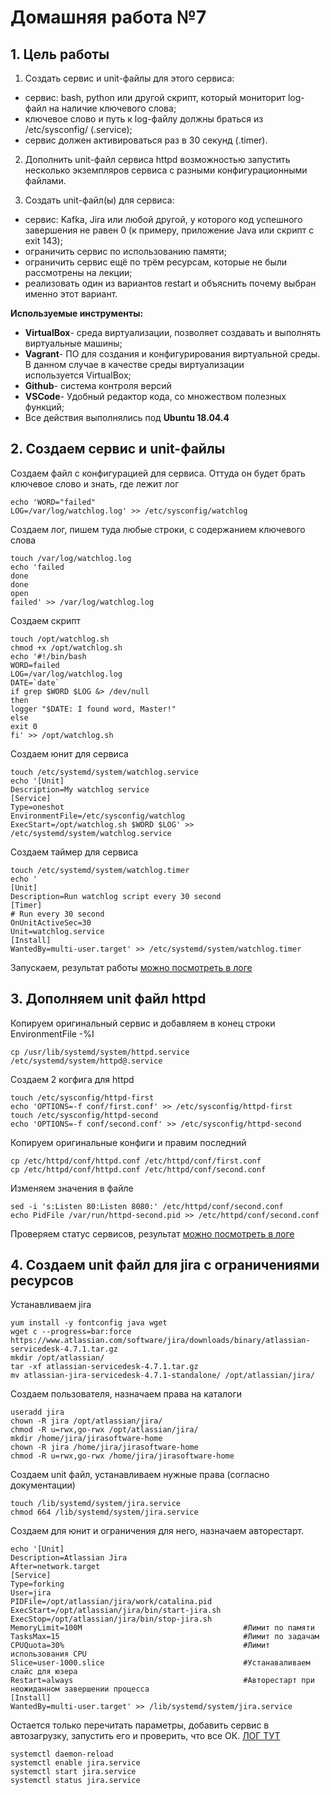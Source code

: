 # **Домашняя работа №7**

## **1. Цель работы**

1. Создать сервис и unit-файлы для этого сервиса:
- сервис: bash, python или другой скрипт, который мониторит log-файл на наличие ключевого слова;
- ключевое слово и путь к log-файлу должны браться из /etc/sysconfig/ (.service);
- сервис должен активироваться раз в 30 секунд (.timer).

2. Дополнить unit-файл сервиса httpd возможностью запустить несколько экземпляров сервиса с разными конфигурационными файлами.

3. Создать unit-файл(ы) для сервиса:
- сервис: Kafka, Jira или любой другой, у которого код успешного завершения не равен 0 (к примеру, приложение Java или скрипт с exit 143);
- ограничить сервис по использованию памяти;
- ограничить сервис ещё по трём ресурсам, которые не были рассмотрены на лекции;
- реализовать один из вариантов restart и объяснить почему выбран именно этот вариант.

**Используемые инструменты:**

- **VirtualBox**- среда виртуализации, позволяет создавать и выполнять виртуальные машины;
- **Vagrant**- ПО для создания и конфигурирования виртуальной среды. В данном случае в качестве среды виртуализации используется VirtualBox;
- **Github**- система контроля версий
- **VSCode**- Удобный редактор кода, со множеством полезных функций;
- Все действия выполнялись под **Ubuntu 18.04.4**

## **2. Создаем сервис и unit-файлы**

Создаем файл с конфигурацией для сервиса. Оттуда он будет брать ключевое слово и знать, где лежит лог

```touch /etc/sysconfig/watchlog
echo 'WORD="failed"
LOG=/var/log/watchlog.log' >> /etc/sysconfig/watchlog
```
Создаем лог, пишем туда любые строки, с содержанием ключевого слова
```
touch /var/log/watchlog.log
echo 'failed
done
done
open
failed' >> /var/log/watchlog.log
```
Создаем скрипт
```
touch /opt/watchlog.sh 
chmod +x /opt/watchlog.sh 
echo '#!/bin/bash
WORD=failed
LOG=/var/log/watchlog.log
DATE=`date`
if grep $WORD $LOG &> /dev/null
then
logger "$DATE: I found word, Master!"
else
exit 0
fi' >> /opt/watchlog.sh 
```
Создаем юнит для сервиса
```
touch /etc/systemd/system/watchlog.service
echo '[Unit]
Description=My watchlog service
[Service]
Type=oneshot
EnvironmentFile=/etc/sysconfig/watchlog
ExecStart=/opt/watchlog.sh $WORD $LOG' >> /etc/systemd/system/watchlog.service
```
Создаем таймер для сервиса
```
touch /etc/systemd/system/watchlog.timer
echo '
[Unit]
Description=Run watchlog script every 30 second
[Timer]
# Run every 30 second
OnUnitActiveSec=30
Unit=watchlog.service
[Install]
WantedBy=multi-user.target' >> /etc/systemd/system/watchlog.timer
```
Запускаем, результат работы [можно посмотреть в логе](https://github.com/kastyle/otus/blob/master/HW7/logs/watchlog.log)

## **3. Дополняем unit файл httpd**

Копируем оригинальный сервис и добавляем в конец строки EnvironmentFile -%I
```
cp /usr/lib/systemd/system/httpd.service /etc/systemd/system/httpd@.service
```
Создаем 2 когфига для httpd
```
touch /etc/sysconfig/httpd-first
echo 'OPTIONS=-f conf/first.conf' >> /etc/sysconfig/httpd-first
touch /etc/sysconfig/httpd-second
echo 'OPTIONS=-f conf/second.conf' >> /etc/sysconfig/httpd-second
```
Копируем оригинальные конфиги и правим последний
```
cp /etc/httpd/conf/httpd.conf /etc/httpd/conf/first.conf
cp /etc/httpd/conf/httpd.conf /etc/httpd/conf/second.conf
```
Изменяем значения в файле
```
sed -i 's:Listen 80:Listen 8080:' /etc/httpd/conf/second.conf
echo PidFile /var/run/httpd-second.pid >> /etc/httpd/conf/second.conf
```
Проверяем статус сервисов, результат [можно посмотреть в логе](https://github.com/kastyle/otus/blob/master/HW7/logs/httpd.log)

## **4. Создаем unit файл для jira с ограничениями ресурсов**

Устанавливаем jira
```
yum install -y fontconfig java wget
wget с --progress=bar:force https://www.atlassian.com/software/jira/downloads/binary/atlassian-servicedesk-4.7.1.tar.gz
mkdir /opt/atlassian/
tar -xf atlassian-servicedesk-4.7.1.tar.gz
mv atlassian-jira-servicedesk-4.7.1-standalone/ /opt/atlassian/jira/
```
Создаем пользователя, назначаем права на каталоги
```
useradd jira
chown -R jira /opt/atlassian/jira/
chmod -R u=rwx,go-rwx /opt/atlassian/jira/
mkdir /home/jira/jirasoftware-home
chown -R jira /home/jira/jirasoftware-home
chmod -R u=rwx,go-rwx /home/jira/jirasoftware-home
```
Создаем unit файл, устанавливаем нужные права (согласно документации)

```
touch /lib/systemd/system/jira.service
chmod 664 /lib/systemd/system/jira.service

```
Создаем для юнит и ограничения для него, назначаем авторестарт.
```
echo '[Unit] 
Description=Atlassian Jira
After=network.target
[Service] 
Type=forking
User=jira
PIDFile=/opt/atlassian/jira/work/catalina.pid
ExecStart=/opt/atlassian/jira/bin/start-jira.sh
ExecStop=/opt/atlassian/jira/bin/stop-jira.sh
MemoryLimit=100M                                    #Лимит по памяти
TasksMax=15                                         #Лимит по задачам
CPUQuota=30%                                        #Лимит использования CPU
Slice=user-1000.slice                               #Устанаваливаем слайс для юзера
Restart=always                                      #Авторестарт при неожиданном завершении процесса
[Install] 
WantedBy=multi-user.target' >> /lib/systemd/system/jira.service
```
Остается только перечитать параметры, добавить сервис в автозагрузку, запустить его и проверить, что все ОК. [ЛОГ ТУТ](https://github.com/kastyle/otus/blob/master/HW7/logs/jira.log)
```
systemctl daemon-reload
systemctl enable jira.service
systemctl start jira.service
systemctl status jira.service
```
